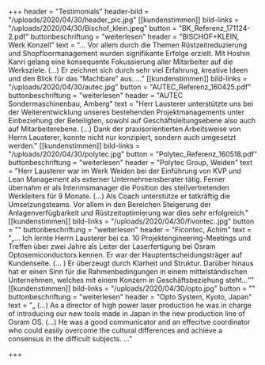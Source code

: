 +++
header = "Testimonials"
header-bild = "/uploads/2020/04/30/header_pic.jpg"
[[kundenstimmen]]
bild-links = "/uploads/2020/04/30/Bischof_klein.jpeg"
button = "BK_Referenz_171124-2.pdf"
buttonbeschriftung = "weiterlesen"
header = "BISCHOF+KLEIN, Werk Konzell"
text = "… Vor allem durch die Themen Rüstzeitreduzierung und Shopfloormanagement wurden signifikante Erfolge erzielt.  Mit Hoshin Kanri gelang eine konsequente Fokussierung aller Mitarbeiter auf die Werksziele.  (…) Er zeichnet sich durch sehr viel Erfahrung, kreative Ideen und den Blick für das “Machbare” aus. …"
[[kundenstimmen]]
bild-links = "/uploads/2020/04/30/autec.jpg"
button = "AUTEC_Referenz_160425.pdf"
buttonbeschriftung = "weiterlesen"
header = "AUTEC Sondermaschinenbau, Amberg"
text = "Herr Lausterer unterstützte uns bei der Weiterentwicklung unseres bestehenden Projektmanagements unter Einbeziehung der Beteiligten, sowohl auf Geschäftsleitungsebene also auch auf Mitarbeiterebene.  (…) Dank der praxisorientierten Arbeitsweise von Herrn Lausterer, konnte nicht nur konzipiert, sondern auch umgesetzt werden."
[[kundenstimmen]]
bild-links = "/uploads/2020/04/30/polytec.jpg"
button = "Polytec_Referenz_160518.pdf"
buttonbeschriftung = "weiterlesen"
header = "Polytec Group, Weiden"
text = "Herr Lausterer war im Werk Weiden bei der Einführung von KVP und Lean Management als externer Unternehmensberater tätig. Ferner übernahm er als Interimsmanager die Position des stellvertretenden Werkleiters für 9 Monate.  (…) Als Coach unterstütze er tatkräftig die Umsetzungsteams. Vor allem in den Bereichen Steigerung der Anlagenverfügbarkeit und Rüstzeitoptimierung war dies sehr erfolgreich."
[[kundenstimmen]]
bild-links = "/uploads/2020/04/30/fivontec..jpg"
button = ""
buttonbeschriftung = "weiterlesen"
header = "Ficontec, Achim"
text = "„… Ich lernte Herrn Lausterer bei ca. 10 Projektengineering-Meetings und Treffen über zwei Jahre als Leiter der Laserfertigung bei Osram Optosemiconductors kennen. Er war der Hauptentscheidungsträger auf Kundenseite.  (… ) Er überzeugt durch Klarheit und Struktur. Darüber hinaus hat er einen Sinn für die Rahmenbedingungen in einem mittelständischen Unternehmen, welches mit einem Konzern in Geschäftsbeziehung steht…“"
[[kundenstimmen]]
bild-links = "/uploads/2020/04/30/opto.jpg"
button = ""
buttonbeschriftung = "weiterlesen"
header = "Opto System, Kyoto, Japan"
text = "„ (…) As a director of high power laser production he was in charge of introducing our new tools made in Japan in the new production line of Osram OS.  (…) He was a good communicator and an effecitve coordinator who could easily overcome the cultural differences and achieve a consensus in the difficult subjects. …"

+++

